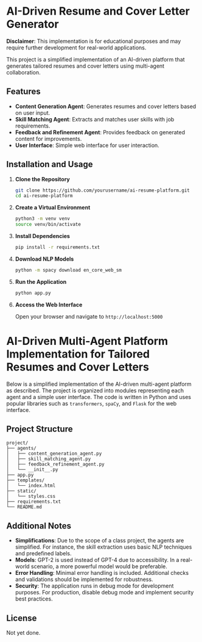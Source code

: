 # AI-Driven Resume and Cover Letter Generator
**Disclaimer**: This implementation is for educational purposes and may require further development for real-world applications.

This project is a simplified implementation of an AI-driven platform that generates tailored resumes and cover letters using multi-agent collaboration.

## Features

- **Content Generation Agent**: Generates resumes and cover letters based on user input.
- **Skill Matching Agent**: Extracts and matches user skills with job requirements.
- **Feedback and Refinement Agent**: Provides feedback on generated content for improvements.
- **User Interface**: Simple web interface for user interaction.

## Installation and Usage

1. **Clone the Repository**

   ```bash
   git clone https://github.com/yourusername/ai-resume-platform.git
   cd ai-resume-platform
   ```

2. **Create a Virtual Environment**

   ```bash
   python3 -m venv venv
   source venv/bin/activate
   ```

3. **Install Dependencies**

   ```bash
   pip install -r requirements.txt
   ```

4. **Download NLP Models**

   ```bash
   python -m spacy download en_core_web_sm
   ```

5. **Run the Application**

   ```bash
   python app.py
   ```

6. **Access the Web Interface**

   Open your browser and navigate to `http://localhost:5000`


# AI-Driven Multi-Agent Platform Implementation for Tailored Resumes and Cover Letters

Below is a simplified implementation of the AI-driven multi-agent platform as described. The project is organized into modules representing each agent and a simple user interface. The code is written in Python and uses popular libraries such as `transformers`, `spaCy`, and `Flask` for the web interface.

## Project Structure

```
project/
├── agents/
│   ├── content_generation_agent.py
│   ├── skill_matching_agent.py
│   ├── feedback_refinement_agent.py
│   └── __init__.py
├── app.py
├── templates/
│   └── index.html
├── static/
│   └── styles.css
├── requirements.txt
└── README.md
```



## Additional Notes

- **Simplifications**: Due to the scope of a class project, the agents are simplified. For instance, the skill extraction uses basic NLP techniques and predefined labels.
- **Models**: GPT-2 is used instead of GPT-4 due to accessibility. In a real-world scenario, a more powerful model would be preferable.
- **Error Handling**: Minimal error handling is included. Additional checks and validations should be implemented for robustness.
- **Security**: The application runs in debug mode for development purposes. For production, disable debug mode and implement security best practices.




## License

Not yet done.


